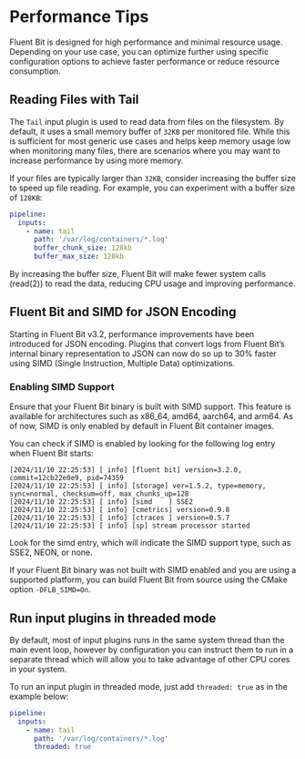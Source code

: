# Performance Tips

Fluent Bit is designed for high performance and minimal resource usage. Depending on your use case, you can optimize further using specific configuration options to achieve faster performance or reduce resource consumption.

## Reading Files with Tail

The `Tail` input plugin is used to read data from files on the filesystem. By default, it uses a small memory buffer of `32KB` per monitored file. While this is sufficient for most generic use cases and helps keep memory usage low when monitoring many files, there are scenarios where you may want to increase performance by using more memory.

If your files are typically larger than `32KB`, consider increasing the buffer size to speed up file reading. For example, you can experiment with a buffer size of `128KB`:

```yaml
pipeline:
  inputs:
    - name: tail
      path: '/var/log/containers/*.log'
      buffer_chunk_size: 128kb
      buffer_max_size: 128kb
```

By increasing the buffer size, Fluent Bit will make fewer system calls (read(2)) to read the data, reducing CPU usage and improving performance.

## Fluent Bit and SIMD for JSON Encoding

Starting in Fluent Bit v3.2, performance improvements have been introduced for JSON encoding. Plugins that convert logs from Fluent Bit’s internal binary representation to JSON can now do so up to 30% faster using SIMD (Single Instruction, Multiple Data) optimizations.

### Enabling SIMD Support

Ensure that your Fluent Bit binary is built with SIMD support. This feature is available for architectures such as x86_64, amd64, aarch64, and arm64. As of now, SIMD is only enabled by default in Fluent Bit container images.

You can check if SIMD is enabled by looking for the following log entry when Fluent Bit starts:

```
[2024/11/10 22:25:53] [ info] [fluent bit] version=3.2.0, commit=12cb22e0e9, pid=74359
[2024/11/10 22:25:53] [ info] [storage] ver=1.5.2, type=memory, sync=normal, checksum=off, max_chunks_up=128
[2024/11/10 22:25:53] [ info] [simd    ] SSE2
[2024/11/10 22:25:53] [ info] [cmetrics] version=0.9.8
[2024/11/10 22:25:53] [ info] [ctraces ] version=0.5.7
[2024/11/10 22:25:53] [ info] [sp] stream processor started
```

Look for the simd entry, which will indicate the SIMD support type, such as SSE2, NEON, or none.

If your Fluent Bit binary was not built with SIMD enabled and you are using a supported platform, you can build Fluent Bit from source using the CMake option `-DFLB_SIMD=On`.

## Run input plugins in threaded mode

By default, most of input plugins runs in the same system thread than the main event loop, however by configuration you can instruct them to run in a separate thread which will allow you to take advantage of other CPU cores in your system.

To run an input plugin in threaded mode, just add `threaded: true` as in the example below:

```yaml
pipeline:
  inputs:
    - name: tail
      path: '/var/log/containers/*.log'
      threaded: true
```
